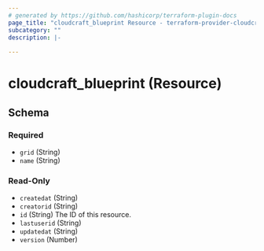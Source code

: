 ```yaml
---
# generated by https://github.com/hashicorp/terraform-plugin-docs
page_title: "cloudcraft_blueprint Resource - terraform-provider-cloudcraft"
subcategory: ""
description: |-
  
---
```


# cloudcraft_blueprint (Resource)





<!-- schema generated by tfplugindocs -->
## Schema

### Required

- `grid` (String)
- `name` (String)

### Read-Only

- `createdat` (String)
- `creatorid` (String)
- `id` (String) The ID of this resource.
- `lastuserid` (String)
- `updatedat` (String)
- `version` (Number)
